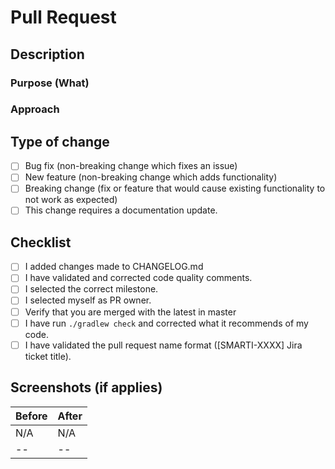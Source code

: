 # Pull Request

## Description
<!--Include a list or short summary of the changes that were made. List the dependencies that were required for this change.-->

### Purpose (What)
<!--Include a description of the problem or requirement. What is the intention/goal of this PR?-->

### Approach
<!--Include a description of how the problem or requirement is resolved. Why do I make these changes on this PR?-->

## Type of change

- [ ] Bug fix (non-breaking change which fixes an issue)
- [ ] New feature (non-breaking change which adds functionality)
- [ ] Breaking change (fix or feature that would cause existing functionality to not work as expected)
- [ ] This change requires a documentation update.

## Checklist

- [ ] I added changes made to CHANGELOG.md
- [ ] I have validated and corrected code quality comments.
- [ ] I selected the correct milestone.
- [ ] I selected myself as PR owner.
- [ ] Verify that you are merged with the latest in master
- [ ] I have run `./gradlew check` and corrected what it recommends of my code.
- [ ] I have validated the pull request name format ([SMARTI-XXXX] Jira ticket title).

## Screenshots (if applies)
<!-- Control height of your picture with HTML tag -->
<!-- <img height="300 "src="<image_url>"> -->
| Before | After |
|--|--|
| N/A <!--(image_before)--> | N/A <!--(image_after)--> |
|--|--|
